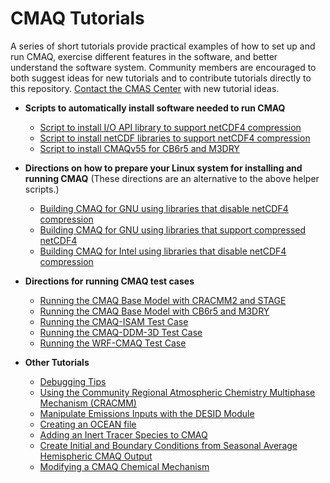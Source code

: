 CMAQ Tutorials
==============

A series of short tutorials provide practical examples of how to set up and run CMAQ, exercise different features in the software, and better understand the software system. Community members are encouraged to both suggest ideas for new tutorials and to contribute tutorials directly to this repository. [Contact the CMAS Center](cmas@unc.edu) with new tutorial ideas.

- **Scripts to automatically install software needed to run CMAQ**
  - [Script to install I/O API library to support netCDF4 compression](gcc_install_ioapi_for_nc4_compression.csh)
  - [Script to install netCDF libraries to support netCDF4 compression](gcc_install_netcdf_for_nc4_compression.csh)
  - [Script to install CMAQv55 for CB6r5 and M3DRY](gcc_install_cmaq55_cb6r5_m3dry.csh)

- **Directions on how to prepare your Linux system for installing and running CMAQ** (These directions are an alternative to the above helper scripts.)
  - [Building CMAQ for GNU using libraries that disable netCDF4 compression](CMAQ_UG_tutorial_build_library_gcc.md)
  - [Building CMAQ for GNU using libraries that support compressed netCDF4](CMAQ_UG_tutorial_build_library_gcc_support_nc4.md)
  - [Building CMAQ for Intel using libraries that disable netCDF4 compression](CMAQ_UG_tutorial_build_library_intel.md)
 
- **Directions for running CMAQ test cases**
  - [Running the CMAQ Base Model with CRACMM2 and STAGE](CMAQ_UG_tutorial_benchmark_cracmm2_stage.md)
  - [Running the CMAQ Base Model with CB6r5 and M3DRY](CMAQ_UG_tutorial_benchmark.md)
  - [Running the CMAQ-ISAM Test Case](CMAQ_UG_tutorial_ISAM.md)
  - [Running the CMAQ-DDM-3D Test Case](CMAQ_UG_tutorial_DDM3D.md)
  - [Running the WRF-CMAQ Test Case](CMAQ_UG_tutorial_WRF-CMAQ_Benchmark.md)
 
- **Other Tutorials**
  - [Debugging Tips](CMAQ_UG_tutorial_debug.md)
  - [Using the Community Regional Atmospheric Chemistry Multiphase Mechanism (CRACMM)](CMAQ_UG_tutorial_CRACMM.md) 
  - [Manipulate Emissions Inputs with the DESID Module](CMAQ_UG_tutorial_emissions.md)
  - [Creating an OCEAN file](CMAQ_UG_tutorial_oceanfile.md)
  - [Adding an Inert Tracer Species to CMAQ](CMAQ_UG_tutorial_tracers.md) 
  - [Create Initial and Boundary Conditions from Seasonal Average Hemispheric CMAQ Output](CMAQ_UG_tutorial_HCMAQ_IC_BC.md)
  - [Modifying a CMAQ Chemical Mechanism](CMAQ_UG_tutorial_chemicalmechanism.md)
